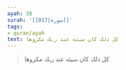 ```yaml
---
ayah: 38
surah: '[[017|سورة]]'
tags:
- quran/ayah
text: كل ذلك كان سيئه عند ربك مكروها
---
```

> كل ذلك كان سيئه عند ربك مكروها
